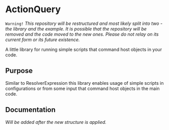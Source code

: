 # ActionQuery

`Warning!` _This repository will be restructured and most likely split into two - the library and the example. It is possible that the repository will be removed and the code moved to the new ones. Please do not relay on its current form or its future existence._

A little library for running simple scripts that command host objects in your code.

## Purpose

Similar to ResolverExpression this library enables usage of simple scripts in configurations or from some input that command host objects in the main code.

## Documentation

_Will be added after the new structure is applied._
